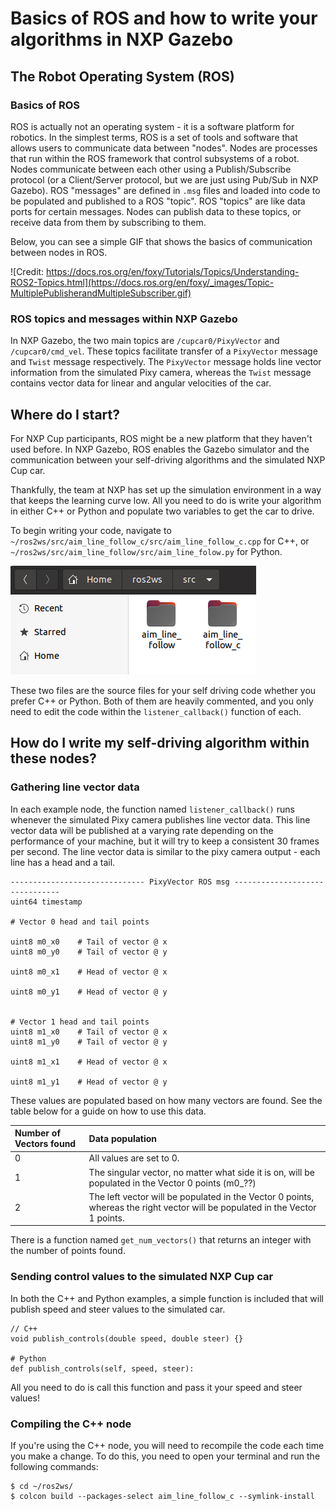 # Basics of ROS and how to write your algorithms in NXP Gazebo

## The Robot Operating System \(ROS\)

### Basics of ROS

ROS is actually not an operating system - it is a software platform for robotics. In the simplest terms, ROS is a set of tools and software that allows users to communicate data between "nodes". Nodes are processes that run within the ROS framework that control subsystems of a robot. Nodes communicate between each other using a Publish/Subscribe protocol \(or a Client/Server protocol, but we are just using Pub/Sub in NXP Gazebo\). ROS "messages" are defined in `.msg` files and loaded into code to be populated and published to a ROS "topic". ROS "topics" are like data ports for certain messages. Nodes can publish data to these topics, or receive data from them by subscribing to them.

Below, you can see a simple GIF that shows the basics of communication between nodes in ROS.

![Credit: https://docs.ros.org/en/foxy/Tutorials/Topics/Understanding-ROS2-Topics.html](https://docs.ros.org/en/foxy/_images/Topic-MultiplePublisherandMultipleSubscriber.gif)

### ROS topics and messages within NXP Gazebo

In NXP Gazebo, the two main topics are `/cupcar0/PixyVector` and `/cupcar0/cmd_vel`. These topics facilitate transfer of a `PixyVector` message and `Twist` message respectively. The `PixyVector` message holds line vector information from the simulated Pixy camera, whereas the `Twist` message contains vector data for linear and angular velocities of the car.

## Where do I start?

For NXP Cup participants, ROS might be a new platform that they haven't used before. In NXP Gazebo, ROS enables the Gazebo simulator and the communication between your self-driving algorithms and the simulated NXP Cup car. 

Thankfully, the team at NXP has set up the simulation environment in a way that keeps the learning curve low. All you need to do is write your algorithm in either C++ or Python and populate two variables to get the car to drive.

To begin writing your code, navigate to `~/ros2ws/src/aim_line_follow_c/src/aim_line_follow_c.cpp` for C++, or `~/ros2ws/src/aim_line_follow/src/aim_line_folow.py` for Python.

![](../../.gitbook/assets/image%20%2844%29.png)

These two files are the source files for your self driving code whether you prefer C++ or Python. Both of them are heavily commented, and you only need to edit the code within the `listener_callback()` function of each.

## How do I write my self-driving algorithm within these nodes?

### Gathering line vector data

In each example node, the function named `listener_callback()` runs whenever the simulated Pixy camera publishes line vector data. This line vector data will be published at a varying rate depending on the performance of your machine, but it will try to keep a consistent 30 frames per second. The line vector data is similar to the pixy camera output - each line has a head and a tail.

```text
------------------------------ PixyVector ROS msg -------------------------------
uint64 timestamp

# Vector 0 head and tail points

uint8 m0_x0    # Tail of vector @ x
uint8 m0_y0    # Tail of vector @ y

uint8 m0_x1    # Head of vector @ x

uint8 m0_y1    # Head of vector @ y


# Vector 1 head and tail points
uint8 m1_x0    # Tail of vector @ x
uint8 m1_y0    # Tail of vector @ y

uint8 m1_x1    # Head of vector @ x

uint8 m1_y1    # Head of vector @ y
```

These values are populated based on how many vectors are found. See the table below for a guide on how to use this data.

| Number of Vectors found | Data population |
| :--- | :--- |
| 0 | All values are set to 0. |
| 1 | The singular vector, no matter what side it is on, will be populated in the Vector 0 points \(m0\_??\) |
| 2 | The left vector will be populated in the Vector 0 points, whereas the right vector will be populated in the Vector 1 points. |

There is a function named `get_num_vectors()` that returns an integer with the number of points found.

### Sending control values to the simulated NXP Cup car

In both the C++ and Python examples, a simple function is included that will publish speed and steer values to the simulated car. 

```text
// C++
void publish_controls(double speed, double steer) {}

# Python
def publish_controls(self, speed, steer):
```

All you need to do is call this function and pass it your speed and steer values!

### Compiling the C++ node

If you're using the C++ node, you will need to recompile the code each time you make a change. To do this, you need to open your terminal and run the following commands:

```text
$ cd ~/ros2ws/
$ colcon build --packages-select aim_line_follow_c --symlink-install
```

